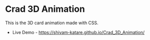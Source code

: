 # Crad 3D Animation

This is the 3D card animation made with CSS.

- Live Demo - https://shivam-katare.github.io/Crad_3D_Animation/

